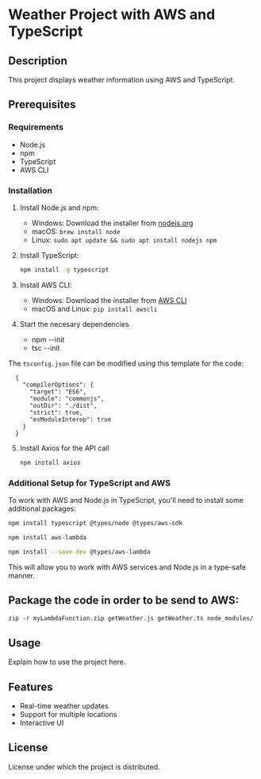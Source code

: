 # Weather Project with AWS and TypeScript

## Description
This project displays weather information using AWS and TypeScript.

## Prerequisites

### Requirements
- Node.js
- npm
- TypeScript
- AWS CLI

### Installation
1. Install Node.js and npm:
    - Windows: Download the installer from [nodejs.org](https://nodejs.org/en/download/)
    - macOS: `brew install node`
    - Linux: `sudo apt update && sudo apt install nodejs npm`

2. Install TypeScript:
    ```bash
    npm install -g typescript
    ```

3. Install AWS CLI:
    - Windows: Download the installer from [AWS CLI](https://aws.amazon.com/cli/)
    - macOS and Linux: `pip install awscli`

4. Start the necesary dependencies 
    - npm --init
    - tsc --init

The `tsconfig.json` file can be modified using this template for the code: 

```
  {
    "compilerOptions": {
      "target": "ES6",
      "module": "commonjs",
      "outDir": "./dist",
      "strict": true,
      "esModuleInterop": true
    }
  }
```

5. Install Axios for the API call
    ```bash
    npm install axios
    ```

### Additional Setup for TypeScript and AWS

To work with AWS and Node.js in TypeScript, you'll need to install some additional packages:

```bash
npm install typescript @types/node @types/aws-sdk
```

```bash
npm install aws-lambda
```

```bash
npm install --save-dev @types/aws-lambda
```

This will allow you to work with AWS services and Node.js in a type-safe manner.

## Package the code in order to be send to AWS: 

```
zip -r myLambdaFunction.zip getWeather.js getWeather.ts node_modules/
```

## Usage
Explain how to use the project here.

## Features
- Real-time weather updates
- Support for multiple locations
- Interactive UI


## License
License under which the project is distributed.
